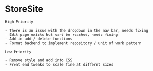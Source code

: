 # StoreSite

	High Priority
	
	- There is an issue with the dropdown in the nav bar, needs fixing
	- Edit page exists but cant be reached, needs fixing
	- Add in add / delete functions
	- Format backend to implement repository / unit of work pattern

	Low Priority

	- Remove style and add into CSS
	- Front end tweaks to scale fine at differnt sizes